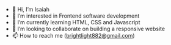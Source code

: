 - 👋 Hi, I’m Isaiah
- 👀 I’m interested in Frontend software development
- 🌱 I’m currently learning HTML, CSS and Javascript
- 💞️ I’m looking to collaborate on building a responsive website
- 📫 How to reach me (brightlight882@gmail.com)

<!---
Isaiah38/Isaiah38 is a ✨ special ✨ repository because its `README.md` (this file) appears on your GitHub profile.
You can click the Preview link to take a look at your changes.
--->
